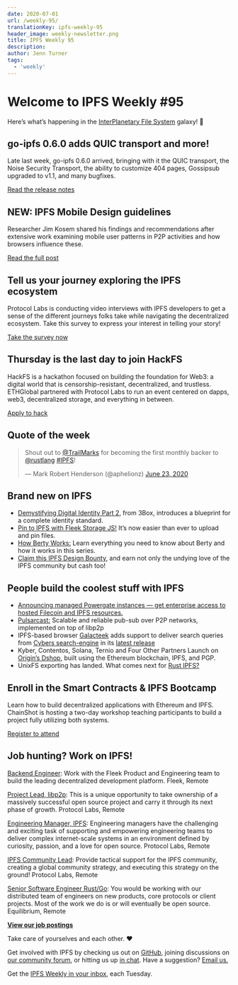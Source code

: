 ```yaml
---
date: 2020-07-01
url: /weekly-95/
translationKey: ipfs-weekly-95
header_image: weekly-newsletter.png
title: IPFS Weekly 95
description:
author: Jenn Turner
tags:
  - 'weekly'
---
```


# Welcome to IPFS Weekly #95

Here’s what’s happening in the [InterPlanetary File System](https://ipfs.io/) galaxy! 🚀

## go-ipfs 0.6.0 adds QUIC transport and more!

Late last week, go-ipfs 0.6.0 arrived, bringing with it the QUIC transport, the Noise Security Transport, the ability to customize 404 pages, Gossipsub upgraded to v1.1, and many bugfixes.

[Read the release notes](https://blog.ipfs.io/2020-06-26-go-ipfs-0-6-0/)

## NEW: IPFS Mobile Design guidelines

Researcher Jim Kosem shared his findings and recommendations after extensive work examining mobile user patterns in P2P activities and how browsers influence these.

[Read the full post](https://blog.ipfs.io/2020-06-25-ipfs-mobile-design-guidelines/)

## Tell us your journey exploring the IPFS ecosystem

Protocol Labs is conducting video interviews with IPFS developers to get a sense of the different journeys folks take while navigating the decentralized ecosystem. Take this survey to express your interest in telling your story!

[Take the survey now](https://ipfscommunity.typeform.com/to/KOsYTzxn)

## Thursday is the last day to join HackFS

HackFS is a hackathon focused on building the foundation for Web3: a digital world that is censorship-resistant, decentralized, and trustless. ETHGlobal partnered with Protocol Labs to run an event centered on dapps, web3, decentralized storage, and everything in between.

[Apply to hack](https://hackfs.com/)

## Quote of the week

<blockquote class="twitter-tweet"><p lang="en" dir="ltr">Shout out to <a href="https://twitter.com/TrailMarks?ref_src=twsrc%5Etfw">@TrailMarks</a> for becoming the first monthly backer to <a href="https://twitter.com/rustlang?ref_src=twsrc%5Etfw">@rustlang</a> <a href="https://twitter.com/hashtag/IPFS?src=hash&amp;ref_src=twsrc%5Etfw">#IPFS</a>!</p>&mdash; Mark Robert Henderson (@aphelionz) <a href="https://twitter.com/aphelionz/status/1275554540796993547?ref_src=twsrc%5Etfw">June 23, 2020</a></blockquote>

## Brand new on IPFS

- [Demystifying Digital Identity Part 2](https://medium.com/3box/demystifying-digital-identity-2-75dd7dfee2f2), from 3Box, introduces a blueprint for a complete identity standard.
- [Pin to IPFS with Fleek Storage JS!](https://blog.fleek.co/posts/guide-to-fleek-storage-js) It’s now easier than ever to upload and pin files.
- [How Berty Works:](https://berty.tech/blog/how-berty-works-ipfs/) Learn everything you need to know about Berty and how it works in this series.
- [Claim this IPFS Design Bounty](https://github.com/ipfs/dir-index-html/issues/37), and earn not only the undying love of the IPFS community but cash too!

## People build the coolest stuff with IPFS

- [Announcing managed Powergate instances — get enterprise access to hosted Filecoin and IPFS resources.](https://blog.textile.io/announcing-managed-powergate-instances-enterprise-filecoin-and-ipfs/)
- [Pulsarcast:](https://github.com/JGAntunes/pulsarcast) Scalable and reliable pub-sub over P2P networks, implemented on top of libp2p
- IPFS-based browser [Galacteek](https://github.com/pinnaculum/galacteek) adds support to deliver search queries from [Cybers search-engine](https://cyber.page/) in its [latest release](https://github.com/pinnaculum/galacteek/releases/tag/v0.4.30)
- Kyber, Contentos, Solana, Ternio and Four Other Partners Launch on [Origin’s Dshop](https://medium.com/originprotocol/origin-launches-new-dshop-partnerships-5034439d6337), built using the Ethereum blockchain, IPFS, and PGP.
- UnixFS exporting has landed. What comes next for [Rust IPFS?](https://medium.com/equilibriumco/unixfs-exporting-has-landed-what-comes-next-4775cc568838)

## Enroll in the Smart Contracts & IPFS Bootcamp

Learn how to build decentralized applications with Ethereum and IPFS. ChainShot is hosting a two-day workshop teaching participants to build a project fully utilizing both systems.

[Register to attend](https://cs-room.com/event/bp/5eebc09ee70cdf1b40b61ab4)

## Job hunting? Work on IPFS!

[Backend Engineer](https://cryptojobslist.com/jobs/backend-engineer-at-fleek-remote): Work with the Fleek Product and Engineering team to build the leading decentralized development platform. Fleek, Remote

[Project Lead, libp2p](https://jobs.lever.co/protocol/27ff3891-6e13-4aa8-b43a-734715e85a26): This is a unique opportunity to take ownership of a massively successful open source project and carry it through its next phase of growth. Protocol Labs, Remote

[Engineering Manager, IPFS](https://jobs.lever.co/protocol/3f0787e8-58b3-4122-a1ea-424561d2658f): Engineering managers have the challenging and exciting task of supporting and empowering engineering teams to deliver complex internet-scale systems in an environment defined by curiosity, passion, and a love for open source. Protocol Labs, Remote

[IPFS Community Lead](https://jobs.lever.co/protocol/71c4a9b9-af90-4ce9-9dba-8b72507997bf): Provide tactical support for the IPFS community, creating a global community strategy, and executing this strategy on the ground! Protocol Labs, Remote

[Senior Software Engineer Rust/Go](https://www.notion.so/Hiring-Senior-Software-Engineer-Rust-Go-e6c94ccc261f426c80a483c7fc642412): You would be working with our distributed team of engineers on new products, core protocols or client projects. Most of the work we do is or will eventually be open source. Equilibrium, Remote

**[View our job postings](https://jobs.lever.co/protocol)**

Take care of yourselves and each other. ❤️

Get involved with IPFS by checking us out on [GitHub](https://github.com/ipfs), joining discussions on [our community forum](https://discuss.ipfs.io/), or hitting us up [in chat](https://riot.im/app/#/room/#ipfs:matrix.org). Have a suggestion? [Email us.](mailto:newsletter@ipfs.io)

Get the [IPFS Weekly in your inbox](https://ipfs.us4.list-manage.com/subscribe?u=25473244c7d18b897f5a1ff6b&id=cad54b2230), each Tuesday.
